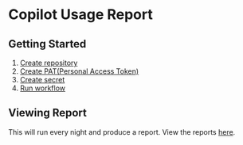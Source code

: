# Copilot Usage Report


## Getting Started

1. [Create repository](https://github.com/new?template_name=copilot-usage-template&template_owner=austenstone)
2. [Create PAT(Personal Access Token)](https://github.com/settings/tokens/new?scopes=admin:org)
3. [Create secret](../../settings/secrets/actions/new)
4. [Run workflow](../../actions/workflows/copilot-usage.yml)

## Viewing Report

This will run every night and produce a report. View the reports [here](../../actions/workflows/copilot-usage.yml).
